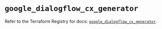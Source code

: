 # `google_dialogflow_cx_generator`

Refer to the Terraform Registry for docs: [`google_dialogflow_cx_generator`](https://registry.terraform.io/providers/hashicorp/google-beta/6.45.0/docs/resources/google_dialogflow_cx_generator).

